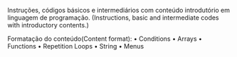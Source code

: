 Instruções, códigos básicos e intermediários com conteúdo introdutório em linguagem de programação. 
(Instructions, basic and intermediate codes with introductory contents.)

Formatação do conteúdo(Content format):
• Conditions
• Arrays
• Functions
• Repetition Loops
• String
• Menus
